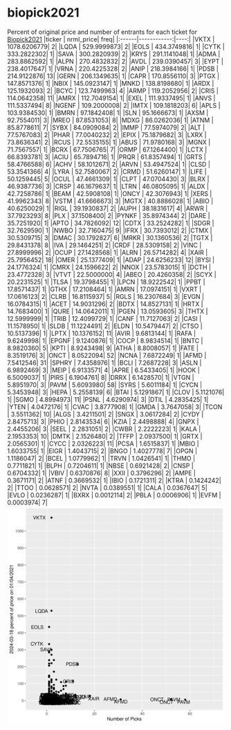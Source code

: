 # biopick2021
Percent of original price and number of entrants for each ticket for [Biopick2021](https://twitter.com/hashtag/Biopick2021)
|ticker |   nrml_price| freq|
|:------|------------:|----:|
|VKTX   | 1078.6206779|    2|
|LQDA   |  529.9999873|    2|
|EOLS   |  434.3749816|    1|
|CYTK   |  333.2822302|    1|
|SAVA   |  300.2820939|    2|
|KRYS   |  291.1141048|    1|
|ADMA   |  283.8862592|    1|
|ALPN   |  270.4832832|    2|
|AVDL   |  239.0390457|    3|
|EYPT   |  238.4017647|    1|
|VRNA   |  220.4225328|    2|
|ANIP   |  218.3984166|    1|
|PDSB   |  214.9122876|   13|
|GERN   |  206.1349635|    1|
|CAPR   |  170.8556110|    3|
|PTGX   |  147.8571376|    1|
|NBIX   |  145.0923147|    1|
|MNKD   |  138.8198680|    1|
|ARDX   |  125.1932093|    2|
|BCYC   |  123.7499963|    4|
|ARMP   |  119.2052956|    2|
|CRIS   |  114.0642358|   11|
|AMRX   |  112.7049154|    1|
|EXEL   |  111.9337495|    1|
|ANVS   |  111.5337494|    8|
|NGENF  |  109.2000008|    2|
|IMTX   |  109.1818203|    6|
|APLS   |  103.9384530|    1|
|BMRN   |   97.1842408|    1|
|SLN    |   95.1666673|    1|
|AXSM   |   92.7554011|    3|
|MREO   |   87.8531053|    8|
|MDXG   |   86.0262036|    1|
|ATNM   |   85.8778611|    7|
|SYBX   |   84.0909084|    2|
|IMMP   |   77.5974079|    2|
|ALT    |   77.5767083|    2|
|PHAR   |   77.0040232|    2|
|EPIX   |   75.1879682|    3|
|LXRX   |   73.8636341|    2|
|RCUS   |   72.5535155|    1|
|ABUS   |   71.9780168|    3|
|MGNX   |   71.7567557|    1|
|BCRX   |   67.7506765|    7|
|ORMP   |   67.1264400|    1|
|LCTX   |   66.8393781|    3|
|ACIU   |   65.7894716|    1|
|PRQR   |   61.8357494|    1|
|GRTS   |   58.4766588|    6|
|ACHV   |   58.1012671|    2|
|ARVN   |   53.4947524|    1|
|CLSD   |   53.3541366|    4|
|LYRA   |   52.7580067|    2|
|CRMD   |   51.6260147|    1|
|LIFE   |   50.1259445|    5|
|OCUL   |   47.4661309|    1|
|CLPT   |   47.0704430|    3|
|BLRX   |   46.9387736|    3|
|CRSP   |   46.1679637|    1|
|LTRN   |   46.0805095|    1|
|ALDX   |   42.7258786|    1|
|BEAM   |   42.5908108|    1|
|ONCY   |   42.3076943|    1|
|XERS   |   41.9962343|    8|
|VSTM   |   41.6666673|    3|
|MGTX   |   40.8886028|    1|
|ABIO   |   40.6250029|    1|
|RIGL   |   39.1930837|    2|
|AUPH   |   38.1831617|    4|
|ARWR   |   37.7923293|    8|
|PLX    |   37.1508400|    2|
|PYNKF  |   35.8974344|    2|
|DARE   |   35.7251920|    1|
|APTO   |   34.7826092|   12|
|CDTX   |   33.2524282|    1|
|SDGR   |   32.7629590|    1|
|NWBO   |   32.7160475|    9|
|IFRX   |   30.7393012|    2|
|CTMX   |   30.5309715|    3|
|DMAC   |   30.1792827|    6|
|MRKR   |   30.1360536|    2|
|TGTX   |   29.8431378|    8|
|IVA    |   29.1464251|    2|
|CRDF   |   28.5309158|    2|
|VINC   |   27.8999996|    2|
|OCUP   |   27.1428568|    1|
|ALRN   |   26.5714282|    4|
|XAIR   |   25.7956452|   18|
|OMER   |   25.1377409|    1|
|ADAP   |   24.6256233|   12|
|BYSI   |   24.1776324|    1|
|CMRX   |   24.1596622|    2|
|NNOX   |   23.5783015|    1|
|DCTH   |   23.4772328|    3|
|VTVT   |   22.5000000|    4|
|ABEO   |   20.4260358|    2|
|SCYX   |   20.2231525|    1|
|TLSA   |   19.3798455|    1|
|LPCN   |   18.9222542|    1|
|PPBT   |   17.8571437|    1|
|GTHX   |   17.2108464|    1|
|AMRN   |   17.0974151|    1|
|VXRT   |   17.0616123|    2|
|CLRB   |   16.8115937|    5|
|RGLS   |   16.2307684|    3|
|EVGN   |   16.0784315|    1|
|ACET   |   14.9031296|    2|
|BDTX   |   14.8527131|    1|
|HRTX   |   14.7683400|    1|
|QURE   |   14.0642011|    1|
|PGEN   |   13.0593605|    3|
|THTX   |   12.5999999|    1|
|TRIB   |   12.4099729|    1|
|CANF   |   11.7127063|    2|
|CASI   |   11.1578950|    1|
|SLDB   |   11.1224491|    2|
|ELDN   |   10.5479447|    2|
|CTSO   |   10.5137396|    1|
|LPTX   |   10.1376152|   11|
|AVIR   |    9.6813144|    1|
|RAFA   |    9.6249998|    1|
|EPGNF  |    9.1240876|    1|
|COCP   |    8.9834514|    1|
|BNTC   |    8.9820360|    5|
|KPTI   |    8.9243498|    9|
|ATHA   |    8.8008057|    1|
|FATE   |    8.3519176|    3|
|ONCT   |    8.0522094|   52|
|NCNA   |    7.6872249|    1|
|AFMD   |    7.5412546|   31|
|SPHRY  |    7.4358976|    1|
|BCLI   |    7.2687228|    3|
|ASLN   |    6.9892469|    3|
|MEIP   |    6.9133571|    4|
|APRE   |    6.5433405|    1|
|HOOK   |    6.5009037|    1|
|PIRS   |    6.1904761|    8|
|DRRX   |    6.1428570|    1|
|VTGN   |    5.8951970|    3|
|PAVM   |    5.6093980|   58|
|SYRS   |    5.6011184|    1|
|CYCN   |    5.3453948|    3|
|HEPA   |    5.2558139|    6|
|BTAI   |    5.1291867|    1|
|CLOV   |    5.1121076|    1|
|SGMO   |    4.8994973|   11|
|PSNL   |    4.6290974|    3|
|DTIL   |    4.2835425|    1|
|YTEN   |    4.0472176|    1|
|CVAC   |    3.8777908|    1|
|GMDA   |    3.7647058|    3|
|TCON   |    3.5511362|   10|
|ALGS   |    3.4211501|    2|
|SNGX   |    3.0617284|    2|
|CYDY   |    2.8475713|    3|
|PHIO   |    2.8143534|    6|
|KZIA   |    2.4498888|    4|
|GNPX   |    2.4455206|    3|
|SEEL   |    2.2831051|    2|
|CWBR   |    2.2222223|    1|
|KALA   |    2.1953353|   10|
|DMTK   |    2.1526480|    2|
|TFFP   |    2.0937500|    1|
|GRTX   |    2.0565301|    1|
|CYCC   |    2.0326223|   11|
|PCSA   |    1.6515837|    1|
|MBIO   |    1.6033755|    1|
|EIGR   |    1.4043715|    2|
|BNGO   |    1.4027778|    7|
|OPGN   |    1.1186047|    2|
|BCEL   |    1.0779962|    1|
|TRVN   |    1.0426541|    1|
|THMO   |    0.7711821|    1|
|BLPH   |    0.7204611|    1|
|NBSE   |    0.6921428|    2|
|CNSP   |    0.6704332|    1|
|VBIV   |    0.6370876|    8|
|XXII   |    0.3796296|    2|
|AMPE   |    0.3671171|    2|
|ATNF   |    0.3669532|    1|
|IBIO   |    0.1721311|    2|
|KTRA   |    0.1424242|    2|
|TTOO   |    0.0628571|    2|
|NVTA   |    0.0389551|    1|
|CALA   |    0.0367647|    5|
|EVLO   |    0.0236287|    1|
|BXRX   |    0.0012114|    2|
|PBLA   |    0.0006906|    1|
|EVFM   |    0.0003974|    7|
![retvspicks](biopicks.png?raw=true)
